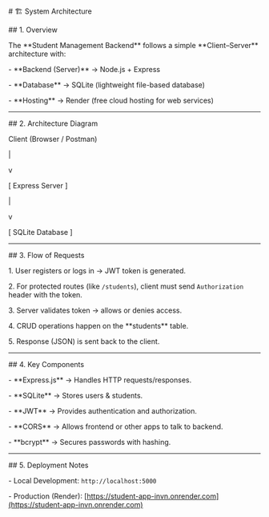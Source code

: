 \# 🏗️ System Architecture



\## 1. Overview

The \*\*Student Management Backend\*\* follows a simple \*\*Client–Server\*\* architecture with:

\- \*\*Backend (Server)\*\* → Node.js + Express

\- \*\*Database\*\* → SQLite (lightweight file-based database)

\- \*\*Hosting\*\* → Render (free cloud hosting for web services)



---



\## 2. Architecture Diagram

Client (Browser / Postman)

|

v

\[ Express Server ]

|

v

\[ SQLite Database ]





---



\## 3. Flow of Requests

1\. User registers or logs in → JWT token is generated.

2\. For protected routes (like `/students`), client must send `Authorization` header with the token.

3\. Server validates token → allows or denies access.

4\. CRUD operations happen on the \*\*students\*\* table.

5\. Response (JSON) is sent back to the client.



---



\## 4. Key Components

\- \*\*Express.js\*\* → Handles HTTP requests/responses.

\- \*\*SQLite\*\* → Stores users \& students.

\- \*\*JWT\*\* → Provides authentication and authorization.

\- \*\*CORS\*\* → Allows frontend or other apps to talk to backend.

\- \*\*bcrypt\*\* → Secures passwords with hashing.



---



\## 5. Deployment Notes

\- Local Development: `http://localhost:5000`

\- Production (Render): \[https://student-app-invn.onrender.com](https://student-app-invn.onrender.com)



